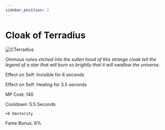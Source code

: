 ```yaml
---
sidebar_position: 1
---
```


# Cloak of Terradius

![CTerradius](https://vwiki.valorserver.com/api/item/picture/cloak%20of%20terradius)

<i>Ominous runes etched into the sullen hood of this strange cloak tell the legend of a star that will burn so brightly that it will swallow the universe.</i>

Effect on Self: Invisible for 6 seconds

Effect on Self: Healing for 3.5 seconds

MP Cost: 140

Cooldown: 5.5 Seconds
 
    +6 Dexterity

Fame Bonus: 8%

